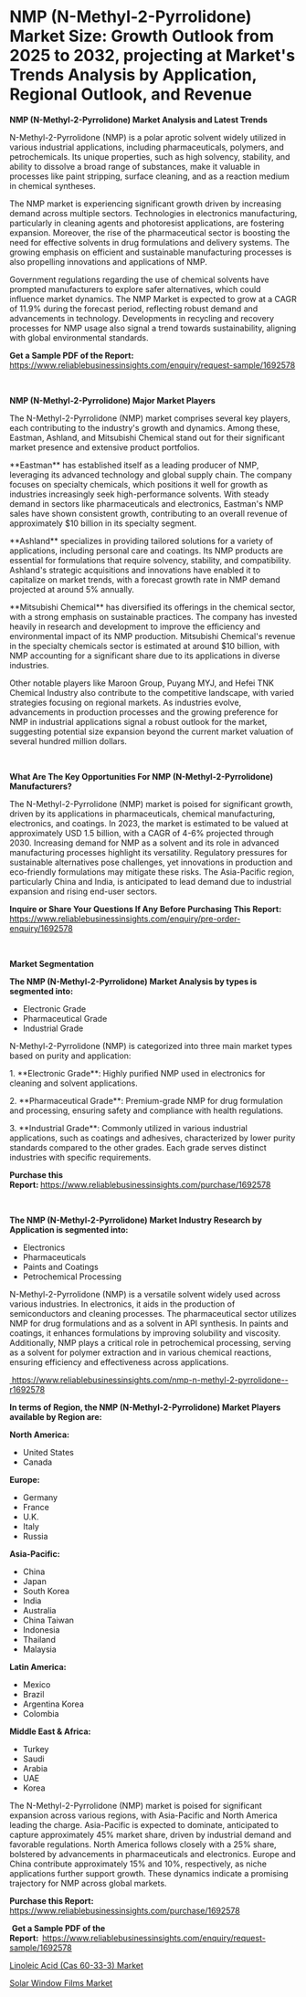 <p><h1>NMP (N-Methyl-2-Pyrrolidone) Market Size: Growth Outlook from 2025 to 2032, projecting at Market's Trends Analysis by Application, Regional Outlook, and Revenue</h1></p><p><strong>NMP (N-Methyl-2-Pyrrolidone) Market Analysis and Latest Trends</strong></p>
<p><p>N-Methyl-2-Pyrrolidone (NMP) is a polar aprotic solvent widely utilized in various industrial applications, including pharmaceuticals, polymers, and petrochemicals. Its unique properties, such as high solvency, stability, and ability to dissolve a broad range of substances, make it valuable in processes like paint stripping, surface cleaning, and as a reaction medium in chemical syntheses.</p><p>The NMP market is experiencing significant growth driven by increasing demand across multiple sectors. Technologies in electronics manufacturing, particularly in cleaning agents and photoresist applications, are fostering expansion. Moreover, the rise of the pharmaceutical sector is boosting the need for effective solvents in drug formulations and delivery systems. The growing emphasis on efficient and sustainable manufacturing processes is also propelling innovations and applications of NMP.</p><p>Government regulations regarding the use of chemical solvents have prompted manufacturers to explore safer alternatives, which could influence market dynamics. The NMP Market is expected to grow at a CAGR of 11.9% during the forecast period, reflecting robust demand and advancements in technology. Developments in recycling and recovery processes for NMP usage also signal a trend towards sustainability, aligning with global environmental standards.</p></p>
<p><strong>Get a Sample PDF of the Report:&nbsp;</strong> <a href="https://www.reliablebusinessinsights.com/enquiry/request-sample/1692578?utm_campaign=57&utm_medium=2&utm_source=Github&utm_content=ia&utm_term=08012025&utm_id=nmp-n-methyl-2-pyrrolidone">https://www.reliablebusinessinsights.com/enquiry/request-sample/1692578</a></p>
<p>&nbsp;</p>
<p><strong>NMP (N-Methyl-2-Pyrrolidone) Major Market Players</strong></p>
<p><p>The N-Methyl-2-Pyrrolidone (NMP) market comprises several key players, each contributing to the industry's growth and dynamics. Among these, Eastman, Ashland, and Mitsubishi Chemical stand out for their significant market presence and extensive product portfolios.</p><p>**Eastman** has established itself as a leading producer of NMP, leveraging its advanced technology and global supply chain. The company focuses on specialty chemicals, which positions it well for growth as industries increasingly seek high-performance solvents. With steady demand in sectors like pharmaceuticals and electronics, Eastman's NMP sales have shown consistent growth, contributing to an overall revenue of approximately $10 billion in its specialty segment.</p><p>**Ashland** specializes in providing tailored solutions for a variety of applications, including personal care and coatings. Its NMP products are essential for formulations that require solvency, stability, and compatibility. Ashland's strategic acquisitions and innovations have enabled it to capitalize on market trends, with a forecast growth rate in NMP demand projected at around 5% annually.</p><p>**Mitsubishi Chemical** has diversified its offerings in the chemical sector, with a strong emphasis on sustainable practices. The company has invested heavily in research and development to improve the efficiency and environmental impact of its NMP production. Mitsubishi Chemical's revenue in the specialty chemicals sector is estimated at around $10 billion, with NMP accounting for a significant share due to its applications in diverse industries.</p><p>Other notable players like Maroon Group, Puyang MYJ, and Hefei TNK Chemical Industry also contribute to the competitive landscape, with varied strategies focusing on regional markets. As industries evolve, advancements in production processes and the growing preference for NMP in industrial applications signal a robust outlook for the market, suggesting potential size expansion beyond the current market valuation of several hundred million dollars.</p></p>
<p>&nbsp;</p>
<p><strong>What Are The Key Opportunities For NMP (N-Methyl-2-Pyrrolidone) Manufacturers?</strong></p>
<p><p>The N-Methyl-2-Pyrrolidone (NMP) market is poised for significant growth, driven by its applications in pharmaceuticals, chemical manufacturing, electronics, and coatings. In 2023, the market is estimated to be valued at approximately USD 1.5 billion, with a CAGR of 4-6% projected through 2030. Increasing demand for NMP as a solvent and its role in advanced manufacturing processes highlight its versatility. Regulatory pressures for sustainable alternatives pose challenges, yet innovations in production and eco-friendly formulations may mitigate these risks. The Asia-Pacific region, particularly China and India, is anticipated to lead demand due to industrial expansion and rising end-user sectors.</p></p>
<p><strong>Inquire or Share Your Questions If Any Before Purchasing This Report:</strong> <a href="https://www.reliablebusinessinsights.com/enquiry/pre-order-enquiry/1692578?utm_campaign=57&utm_medium=2&utm_source=Github&utm_content=ia&utm_term=08012025&utm_id=nmp-n-methyl-2-pyrrolidone">https://www.reliablebusinessinsights.com/enquiry/pre-order-enquiry/1692578</a></p>
<p>&nbsp;</p>
<p><strong>Market Segmentation</strong></p>
<p><strong>The NMP (N-Methyl-2-Pyrrolidone) Market Analysis by types is segmented into:</strong></p>
<p><ul><li>Electronic Grade</li><li>Pharmaceutical Grade</li><li>Industrial Grade</li></ul></p>
<p><p>N-Methyl-2-Pyrrolidone (NMP) is categorized into three main market types based on purity and application: </p><p>1. **Electronic Grade**: Highly purified NMP used in electronics for cleaning and solvent applications.</p><p>2. **Pharmaceutical Grade**: Premium-grade NMP for drug formulation and processing, ensuring safety and compliance with health regulations.</p><p>3. **Industrial Grade**: Commonly utilized in various industrial applications, such as coatings and adhesives, characterized by lower purity standards compared to the other grades. Each grade serves distinct industries with specific requirements.</p></p>
<p><strong>Purchase this Report:&nbsp;</strong><a href="https://www.reliablebusinessinsights.com/purchase/1692578?utm_campaign=57&utm_medium=2&utm_source=Github&utm_content=ia&utm_term=08012025&utm_id=nmp-n-methyl-2-pyrrolidone">https://www.reliablebusinessinsights.com/purchase/1692578</a></p>
<p>&nbsp;</p>
<p><strong>The NMP (N-Methyl-2-Pyrrolidone) Market Industry Research by Application is segmented into:</strong></p>
<p><ul><li>Electronics</li><li>Pharmaceuticals</li><li>Paints and Coatings</li><li>Petrochemical Processing</li></ul></p>
<p><p>N-Methyl-2-Pyrrolidone (NMP) is a versatile solvent widely used across various industries. In electronics, it aids in the production of semiconductors and cleaning processes. The pharmaceutical sector utilizes NMP for drug formulations and as a solvent in API synthesis. In paints and coatings, it enhances formulations by improving solubility and viscosity. Additionally, NMP plays a critical role in petrochemical processing, serving as a solvent for polymer extraction and in various chemical reactions, ensuring efficiency and effectiveness across applications.</p></p>
<p><a href="https://www.reliablebusinessinsights.com/nmp-n-methyl-2-pyrrolidone--r1692578?utm_campaign=57&utm_medium=2&utm_source=Github&utm_content=ia&utm_term=08012025&utm_id=nmp-n-methyl-2-pyrrolidone">&nbsp;https://www.reliablebusinessinsights.com/nmp-n-methyl-2-pyrrolidone--r1692578</a></p>
<p><strong>In terms of Region, the NMP (N-Methyl-2-Pyrrolidone) Market Players available by Region are:</strong></p>
<p>
    <p> <strong> North America: </strong>
        <ul>
            <li>United States</li>
            <li>Canada</li>
        </ul>
        </p> 
    <p> <strong> Europe: </strong>
        <ul>
            <li>Germany</li>
            <li>France</li>
            <li>U.K.</li>
            <li>Italy</li>
            <li>Russia</li>
        </ul>
        </p> 
    <p> <strong> Asia-Pacific: </strong>
        <ul>
            <li>China</li>
            <li>Japan</li>
            <li>South Korea</li>
            <li>India</li>
            <li>Australia</li>
            <li>China Taiwan</li>
            <li>Indonesia</li>
            <li>Thailand</li>
            <li>Malaysia</li>
        </ul>
        </p> 
    <p> <strong> Latin America: </strong>
        <ul>
            <li>Mexico</li>
            <li>Brazil</li>
            <li>Argentina Korea</li>
            <li>Colombia</li>
        </ul>
        </p> 
    <p> <strong> Middle East & Africa: </strong>
        <ul>
            <li>Turkey</li>
            <li>Saudi</li>
            <li>Arabia</li>
            <li>UAE</li>
            <li>Korea</li>
        </ul>
    </p>
    </p>
<p><p>The N-Methyl-2-Pyrrolidone (NMP) market is poised for significant expansion across various regions, with Asia-Pacific and North America leading the charge. Asia-Pacific is expected to dominate, anticipated to capture approximately 45% market share, driven by industrial demand and favorable regulations. North America follows closely with a 25% share, bolstered by advancements in pharmaceuticals and electronics. Europe and China contribute approximately 15% and 10%, respectively, as niche applications further support growth. These dynamics indicate a promising trajectory for NMP across global markets.</p></p>
<p><strong>Purchase this Report: </strong><a href="https://www.reliablebusinessinsights.com/purchase/1692578?utm_campaign=57&utm_medium=2&utm_source=Github&utm_content=ia&utm_term=08012025&utm_id=nmp-n-methyl-2-pyrrolidone">https://www.reliablebusinessinsights.com/purchase/1692578</a></p>
<p>&nbsp;<strong>Get a Sample PDF of the Report:&nbsp;&nbsp;</strong><a href="https://www.reliablebusinessinsights.com/enquiry/request-sample/1692578?utm_campaign=57&utm_medium=2&utm_source=Github&utm_content=ia&utm_term=08012025&utm_id=nmp-n-methyl-2-pyrrolidone">https://www.reliablebusinessinsights.com/enquiry/request-sample/1692578</a></p>
<p><strong></strong></p>
<p><p><a href="https://github.com/ccreola81/Market-Research-Report-List-1/blob/main/linoleic-acid-cas-60-33-3-market.md?utm_campaign=57&utm_medium=2&utm_source=Github&utm_content=ia&utm_term=08012025&utm_id=nmp-n-methyl-2-pyrrolidone">Linoleic Acid (Cas 60-33-3) Market</a></p><p><a href="https://github.com/bolalfredia7777/Market-Research-Report-List-1/blob/main/solar-window-films-market.md?utm_campaign=57&utm_medium=2&utm_source=Github&utm_content=ia&utm_term=08012025&utm_id=nmp-n-methyl-2-pyrrolidone">Solar Window Films Market</a></p></p>